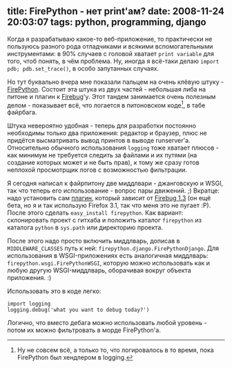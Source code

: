 title: FirePython - нет print'ам?
date: 2008-11-24 20:03:07
tags: python, programming, django
----


Когда я разрабатываю какое-то веб-приложение, то практически не пользуюсь разного рода отладчиками и всякими вспомогательными инструментами: в 90% случаев с головой хватает ``print variable`` для того, чтоб понять, в чём проблема. Ну, иногда я всё-таки делаю ``import pdb; pdb.set_trace()``, в особо запутанных случаях.

Но тут буквально вчера мне показали пальцем на очень клёвую штуку - [FirePython][]. Состоит эта штука из двух частей - небольшая либа на питоне и плагин к [Firebug][]'у. Этот тандем занимается очень полезным делом - показывает всё, что логается в питоновском коде[^1], в табе файрбага.

<!--more-->

Штука невероятно удобная - теперь для разработки постоянно необходимы только два приложения: редактор и браузер, плюс не придётся высматривать вывод принтов в выводе runserver'а. Относительно обычного использования `logging` тоже хватает плюсов - как минимум не требуется следить за файлами и их путями (на создание которых может и не быть прав), к тому же сразу готов неплохой просмотрщик логов с возможностью фильтрации.

Я сегодня написал к файрпитону две миддлвари - джанговскую и WSGI, так что теперь его использование - вопрос пары движений. ;) Вкратце: надо установить сам [плагин][1], который зависит от [Firebug 1.3][2] (он ещё бета, но я и так использую Firefox 3.1, так что меня это не пугает :P). После этого сделать `easy_install firepython`. Как вариант: склонировать проект с гитхаба и положить каталог `firepython` из каталога `python` в `sys.path` или директорию проекта.

После этого надо просто включить миддлварь, дописав в `MIDDLEWARE_CLASSES` путь к ней: `firepython.django.FirePythonDjango`. Для использования в WSGI-приложениях есть аналогичная миддлварь: `firepython.wsgi.FirePythonWSGI`, которую можно использовать как и любую другую WSGI-миддлварь, оборачивая вокруг объекта приложения. :)

Использовать это в коде легко:

    import logging
    logging.debug('what you want to debug today?')

Логично, что вместо дебага можно использовать любой уровень - потом их можно фильтровать в морде FirePython'а.

[1]: https://addons.mozilla.org/en-US/firefox/addon/9602
[2]: https://addons.mozilla.org/en-US/firefox/addon/1843
[firebug]: http://getfirebug.com/
[firepython]: http://github.com/woid/firepython/tree/master

[^1]: Ну не совсем всё, а только то, что логировалось в то время, пока FirePython был хендлером в logging.
